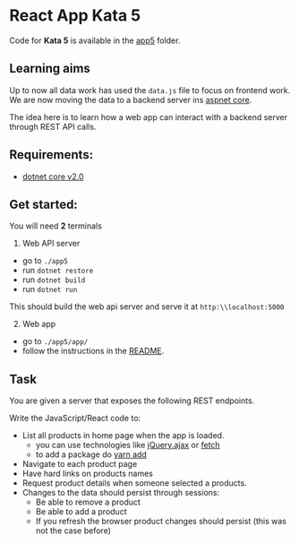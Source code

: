 # React App Kata 5

Code for **Kata 5** is available in the [app5](app5) folder.

## Learning aims

Up to now all data work has used the `data.js` file to focus on frontend work.
We are now moving the data to a backend server ins [aspnet core](https://www.microsoft.com/net/core).

The idea here is to learn how a web app can interact with a backend server through REST API calls.

## Requirements:

* [dotnet core v2.0](https://www.microsoft.com/net/core)

## Get started:

You will need **2** terminals

1) Web API server

* go to `./app5`
* run `dotnet restore`
* run `dotnet build`
* run `dotnet run`

This should build the web api server and serve it at `http:\\localhost:5000`

2) Web app

* go to `./app5/app/`
* follow the instructions in the [README](README.md).

## Task

You are given a server that exposes the following REST endpoints.

Write the JavaScript/React code to: 

* List all products in home page when the app is loaded.
    * you can use technologies like [jQuery.ajax](http://api.jquery.com/jquery.ajax/) or [fetch](https://github.github.io/fetch/)
    * to add a package do [yarn add](https://yarnpkg.com/lang/en/docs/cli/add/)
* Navigate to each product page
* Have hard links on products names
* Request product details when someone selected a products.
* Changes to the data should persist through sessions:
    * Be able to remove a product
    * Be able to add a product
    * If you refresh the browser product changes should persist (this was not the case before)